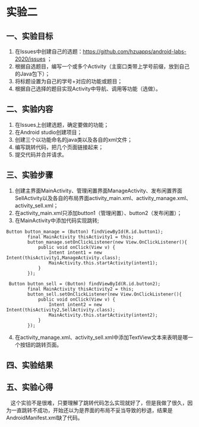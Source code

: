 # 实验二  
## 一、实验目标  
1. 在Issues中创建自己的选题：https://github.com/hzuapps/android-labs-2020/issues ；
2. 根据自选题目，编写一个或多个Activity（主窗口类带上学号前缀，放到自己的Java包下）；
3. 将标题设置为自己的学号+对应的功能或题目；
4. 根据自己选择的题目实现Activity中导航、调用等功能（选做）。
## 二、实验内容  
1. 在Issues上创建选题，确定要做的功能； 
2. 在Android studio创建项目； 
3. 创建三个以功能命名的java类以及各自的xml文件； 
4. 编写跳转代码，把几个页面链接起来；    
5. 提交代码并合并请求。 
## 三、实验步骤  
1. 创建主界面MainActivity、管理闲置界面ManageActivity、发布闲置界面SellActivity以及各自的布局界面activity_main.xml、activity_manage.xml、activity_sell.xml；
2. 在activity_main.xml只添加button1（管理闲置）、button2（发布闲置）；
3. 在MainActivity中添加代码实现跳转;
```
Button button_manage = (Button) findViewById(R.id.button1);
        final MainActivity thisActivity1 = this;
        button_manage.setOnClickListener(new View.OnClickListener(){
            public void onClick(View v) {
                Intent intent1 = new Intent(thisActivity1,ManageActivity.class);
                MainActivity.this.startActivity(intent1);
            }
        });
```
```
 Button button_sell = (Button) findViewById(R.id.button2);
        final MainActivity thisActivity2 = this;
        button_sell.setOnClickListener(new View.OnClickListener(){
            public void onClick(View v) {
                Intent intent2 = new Intent(thisActivity2,SellActivity.class);
                MainActivity.this.startActivity(intent2);
            }
        });
```
4. 在activity_manage.xml、activity_sell.xml中添加TextView文本来表明是哪一个按钮的跳转页面。
## 四、实验结果  
## 五、实验心得  
&#160; &#160;这个实验不是很难，只要理解了跳转代码怎么实现就好了，但是我做了很久，因为一直跳转不成功，开始还以为是界面的布局不妥当导致的秒退，结果是AndroidManifest.xml缺了代码。
